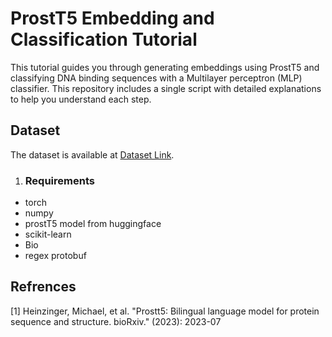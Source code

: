 # ProstT5 Embedding and Classification Tutorial

This tutorial guides you through generating embeddings using ProstT5 and classifying DNA binding sequences with a Multilayer perceptron (MLP) classifier. This repository includes a single script with detailed explanations to help you understand each step.

## Dataset
The dataset is available at [Dataset Link](https://deepwet-dna.monarcatechnical.com/data).

1. ### Requirements
- torch
- numpy
- prostT5 model from huggingface
- scikit-learn
- Bio
- regex protobuf

## Refrences
[1] Heinzinger, Michael, et al. "Prostt5: Bilingual language model for protein sequence and structure. bioRxiv." (2023): 2023-07
